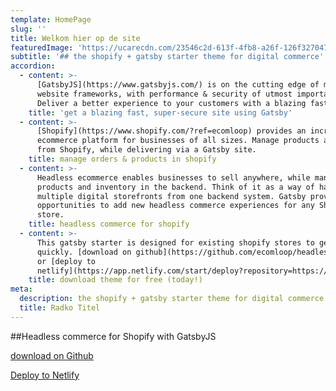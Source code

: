 ```yaml
---
template: HomePage
slug: ''
title: Welkom hier op de site
featuredImage: 'https://ucarecdn.com/23546c2d-613f-4fb8-a26f-126f3270472b/'
subtitle: '## the shopify + gatsby starter theme for digital commerce'
accordion:
  - content: >-
      [GatsbyJS](https://www.gatsbyjs.com/) is on the cutting edge of modern
      website frameworks, with performance & security of utmost importance.
      Deliver a better experience to your customers with a blazing fast site.
    title: 'get a blazing fast, super-secure site using Gatsby'
  - content: >-
      [Shopify](https://www.shopify.com/?ref=ecomloop) provides an incredible
      ecommerce platform for businesses of all sizes. Manage products and orders
      from Shopify, while delivering via a Gatsby site.
    title: manage orders & products in shopify
  - content: >-
      Headless ecommerce enables businesses to sell anywhere, while managing
      products and inventory in the backend. Think of it as a way of having
      multiple digital storefronts from one backend system. Gatsby provides
      opportunities to add new headless commerce experiences for any Shopify
      store.
    title: headless commerce for shopify
  - content: >-
      This gatsby starter is designed for existing shopify stores to get started
      quickly. [download on github](https://github.com/ecomloop/headless-starter
      or [deploy to
      netlify](https://app.netlify.com/start/deploy?repository=https://github.com/ecomloop/headless-starter)
    title: download theme for free (today!)
meta:
  description: the shopify + gatsby starter theme for digital commerce
  title: Radko Titel
---
```



##Headless commerce for Shopify with GatsbyJS

<a href="https://github.com/ecomloop/headless-starter" target="_blank" aria-label="Fork ecomloop/headless on GitHub" class="Nav--CTA">download on Github</a>

<a href="https://app.netlify.com/start/deploy?repository=https://github.com/ecomloop/headless-starter" target="_blank" aria-label="Fork ecomloop/headless on GitHub" class="Nav--CTA">Deploy to Netlify</a>
